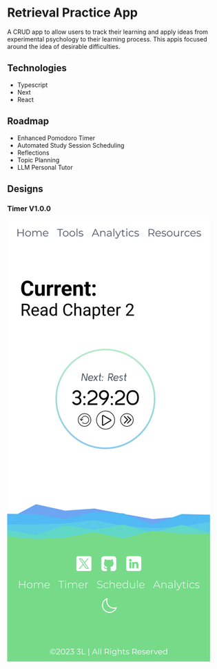 # Retrieval Practice App
A CRUD app to allow users to track their learning and apply ideas from experimental psychology to their learning process. This appis focused around the idea of desirable difficulties.

## Technologies
- Typescript
- Next
- React

## Roadmap
- Enhanced Pomodoro Timer
- Automated Study Session Scheduling
- Reflections
- Topic Planning
- LLM Personal Tutor

## Designs
### Timer V1.0.0
![Timer Design Screenshot](/readme-assets/timer_figma_design_100.png)
